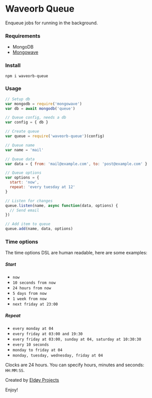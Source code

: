 # Waveorb Queue

Enqueue jobs for running in the background.

### Requirements

* MongoDB
* [Mongowave](https://github.com/eldoy/mongowave)

### Install

```
npm i waveorb-queue
```

### Usage

```js
// Setup db
var mongodb = require('mongowave')
var db = await mongodb('queue')

// Queue config, needs a db
var config = { db }

// Create queue
var queue = require('waveorb-queue')(config)

// Queue name
var name = 'mail'

// Queue data
var data = { from: 'mail@example.com', to: 'post@example.com' }

// Queue options
var options = {
  start: 'now',
  repeat: 'every tuesday at 12'
}

// Listen for changes
queue.listen(name, async function(data, options) {
  // Send email
})

// Add item to queue
queue.add(name, data, options)
```

### Time options

The time options DSL are human readable, here are some examples:

##### Start

* `now`
* `10 seconds from now`
* `24 hours from now`
* `5 days from now`
* `1 week from now`
* `next friday at 23:00`

##### Repeat

* `every monday at 04`
* `every friday at 03:00 and 19:30`
* `every friday at 03:00, sunday at 04, saturday at 10:30:30`
* `every 10 seconds`
* `monday to friday at 04`
* `monday, tuesday, wednesday, friday at 04`

Clocks are 24 hours. You can specify hours, minutes and seconds: `HH:MM:SS`.

Created by [Eldøy Projects](https://eldoy.com)

Enjoy!
